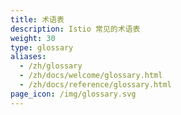 ```yaml
---
title: 术语表
description: Istio 常见的术语表
weight: 30
type: glossary
aliases:
  - /zh/glossary
  - /zh/docs/welcome/glossary.html
  - /zh/docs/reference/glossary.html
page_icon: /img/glossary.svg
---
```

